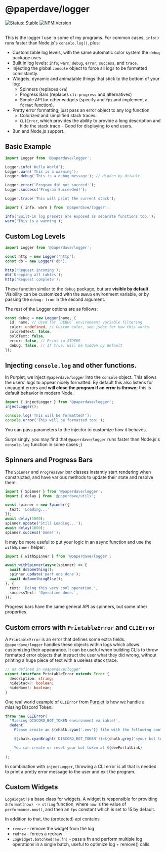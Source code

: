 # @paperdave/logger

<div>
<a href="https://github.com/paperdave/various#project-status-meaning"><img alt="Status: Stable" src="https://img.shields.io/badge/status-stable-brightgreen"></a>
<a href="https://www.npmjs.com/package/@paperdave/logger"><img alt="NPM Version" src="https://img.shields.io/npm/v/@paperdave/logger.svg?label=latest%20release"></a>
</div>
<br>

This is the logger I use in some of my programs. For common cases, `info()` runs faster than Node.js's `console.log()`, plus:

- Customizable log levels, with the same automatic color system the `debug` package uses.
- Built in log levels: `info`, `warn`, `debug`, `error`, `success`, and `trace`.
- Injecting the global `console` object to force all logs to be formatted consistantly.
- Widgets, dynamic and animatable things that stick to the bottom of your log:
  - Spinners (replaces `ora`)
  - Progress Bars (replaces `cli-progress` and alternatives)
  - Simple API for other widgets (specify and `fps` and implement a `format` function).
- Pretty error formatting, just pass an error object to any log function.
  - Colorized and simplified stack traces.
  - `CLIError`, which provides the ability to provide a long description and hide the stack trace - Good for displaying to end users.
- Bun and Node.js support.

## Basic Example

```ts
import Logger from '@paperdave/logger';

Logger.info('Hello World');
Logger.warn('This is a warning');
Logger.debug('This is a debug message'); // Hidden by default

Logger.error('Program did not succeed!');
Logger.success('Program Succeeded!');

Logger.trace('This will print the current stack');
```

```ts
import { info, warn } from '@paperdave/logger';

info('Built-in log presets are exposed as separate functions too.');
warn('This is a warning');
```

## Custom Log Levels

```ts
import Logger from '@paperdave/logger';

const http = new Logger('http');
const db = new Logger('db');

http('Request incoming');
db('Dropping all tables');
http('Request complete');
```

These function similar to the `debug` package, but are **visible by default**. Visibility can be customized with the `DEBUG` environment variable, or by passing the `debug: true` in the second argument.

The rest of the Logger options are as follows:

```ts
const debug = new Logger(name, {
  id: name, // Used for `DEBUG` environment variable filtering
  color: undefined, // Custom color, see jsdoc for how this works.
  coloredText: false,
  boldText: false,
  error: false, // Print to STDERR
  debug: false, // If true, will be hidden by default
});
```

## Injecting `console.log` and other functions.

In Purplet, we inject `@paperdave/logger` into the `console` object. This allows the users' logs to appear nicely formatted. By default this also listens for uncaught errors and **will close the program if an error is thrown**; this is default behavior in modern Node.

```ts
import { injectLogger } from '@paperdave/logger';
injectLogger();

console.log('This will be formatted!');
console.error('This will be formatted too!');
```

You can pass parameters to the injector to customize how it behaves.

Surprisingly, you may find that `@paperdave/logger` runs faster than Node.js's `console.log` function in some cases ;)

## Spinners and Progress Bars

The `Spinner` and `ProgressBar` bar classes instantly start rendering when constructed, and have various methods to update their state and resolve them.

```ts
import { Spinner } from '@paperdave/logger';
import { delay } from '@paperdave/utils';

const spinner = new Spinner({
  text: 'Loading...'
});
await delay(1000);
spinner.update('Still Loading...');
await delay(1000);
spinner.success('Done!');
```

It may be more useful to put your logic in an async function and use the `withSpinner` helper:

```ts
import { withSpinner } from '@paperdave/logger';

await withSpinner(async(spinner) => {
  await doSomething();
  spinner.update('part one done');
  await doSomethingElse();
}, {
  text: 'Doing this very cool operation.',
  successText: 'Operation done.',
});
```

Progress bars have the same general API as spinners, but some other properties.

## Custom errors with `PrintableError` and `CLIError`

A `PrintableError` is an error that defines some extra fields. `@paperdave/logger` handles these objects within logs which allows customizing their appearance. It can be useful when building CLIs to throw formatted error objects that instruct the user what they did wrong, without printing a huge piece of text with a useless stack trace.

```ts
// as defined in @paperdave/logger
export interface PrintableError extends Error {
  description: string;
  hideStack?: boolean;
  hideName?: boolean;
}
```

One real world example of `CLIError` from [Purplet](https://github.com/CRBT-Team/Purplet) is how we handle a missing Discord Token:

```ts
throw new CLIError(
  'Missing DISCORD_BOT_TOKEN environment variable!',
  dedent`
    Please create an ${chalk.cyan('.env')} file with the following contents:

    ${chalk.cyanBright('DISCORD_BOT_TOKEN')}=${chalk.grey('<your bot token>')}

    You can create or reset your bot token at ${devPortalLink}
  `
);
```

In combination with `injectLogger`, throwing a CLI error is all that is needed to print a pretty error message to the user and exit the program.

## Custom Widgets

`LogWidget` is a base class for widgets. A widget is responsible for providing a `format(now) -> string` function, where `now` is the value of `performance.now()`, and then an `fps` constant which is set to 15 by default.

In addition to that, the (protected) api contains

- `remove` - remove the widget from the log
- `redraw` - forces a redraw
- `LogWidget.batchRedraw(fn)` - pass a fn and perform multiple log operations in a single batch, useful to optimize log + remove() calls.
